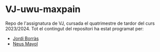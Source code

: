 # VJ-uwu-maxpain
Repo de l'assignatura de VJ, cursada el quatrimestre de tardor del curs 2023/2024.
Tot el contingut del repositori ha estat programat per:
* [Jordi Borràs](https://github.com/JorgeBorras18)
* [Neus Mayol](https://github.com/nmayol)
